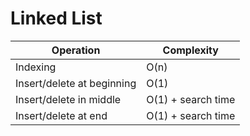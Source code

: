 # Linked List

|Operation                  |Complexity         |
|---------------------------|-------------------|
|Indexing                   |O(n)               |
|Insert/delete at beginning |O(1)               |
|Insert/delete in middle    |O(1) + search time |
|Insert/delete at end       |O(1) + search time |
